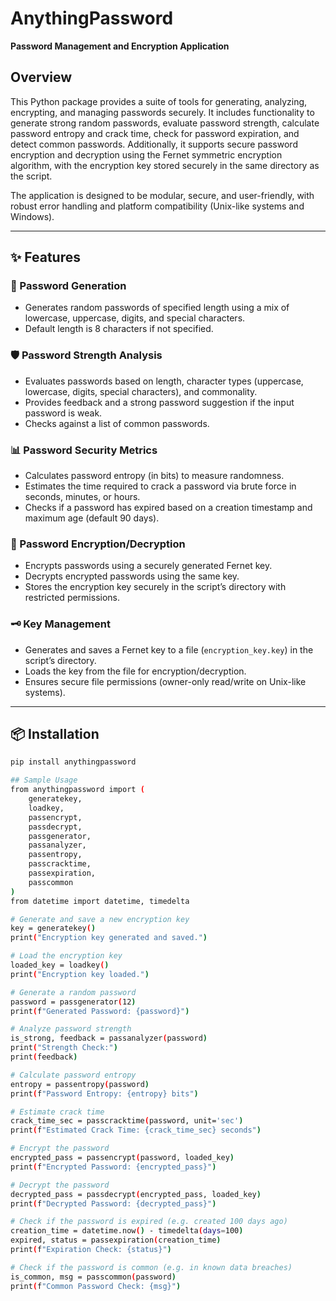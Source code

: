 # AnythingPassword  
**Password Management and Encryption Application**

## Overview

This Python package provides a suite of tools for generating, analyzing, encrypting, and managing passwords securely. It includes functionality to generate strong random passwords, evaluate password strength, calculate password entropy and crack time, check for password expiration, and detect common passwords. Additionally, it supports secure password encryption and decryption using the Fernet symmetric encryption algorithm, with the encryption key stored securely in the same directory as the script.

The application is designed to be modular, secure, and user-friendly, with robust error handling and platform compatibility (Unix-like systems and Windows).

---

## ✨ Features

### 🔑 Password Generation
- Generates random passwords of specified length using a mix of lowercase, uppercase, digits, and special characters.
- Default length is 8 characters if not specified.

### 🛡️ Password Strength Analysis
- Evaluates passwords based on length, character types (uppercase, lowercase, digits, special characters), and commonality.
- Provides feedback and a strong password suggestion if the input password is weak.
- Checks against a list of common passwords.

### 📊 Password Security Metrics
- Calculates password entropy (in bits) to measure randomness.
- Estimates the time required to crack a password via brute force in seconds, minutes, or hours.
- Checks if a password has expired based on a creation timestamp and maximum age (default 90 days).

### 🔐 Password Encryption/Decryption
- Encrypts passwords using a securely generated Fernet key.
- Decrypts encrypted passwords using the same key.
- Stores the encryption key securely in the script’s directory with restricted permissions.

### 🗝️ Key Management
- Generates and saves a Fernet key to a file (`encryption_key.key`) in the script’s directory.
- Loads the key from the file for encryption/decryption.
- Ensures secure file permissions (owner-only read/write on Unix-like systems).

---

## 📦 Installation

```bash
pip install anythingpassword

## Sample Usage
from anythingpassword import (
    generatekey,
    loadkey,
    passencrypt,
    passdecrypt,
    passgenerator,
    passanalyzer,
    passentropy,
    passcracktime,
    passexpiration,
    passcommon
)
from datetime import datetime, timedelta

# Generate and save a new encryption key
key = generatekey()
print("Encryption key generated and saved.")

# Load the encryption key
loaded_key = loadkey()
print("Encryption key loaded.")

# Generate a random password
password = passgenerator(12)
print(f"Generated Password: {password}")

# Analyze password strength
is_strong, feedback = passanalyzer(password)
print("Strength Check:")
print(feedback)

# Calculate password entropy
entropy = passentropy(password)
print(f"Password Entropy: {entropy} bits")

# Estimate crack time
crack_time_sec = passcracktime(password, unit='sec')
print(f"Estimated Crack Time: {crack_time_sec} seconds")

# Encrypt the password
encrypted_pass = passencrypt(password, loaded_key)
print(f"Encrypted Password: {encrypted_pass}")

# Decrypt the password
decrypted_pass = passdecrypt(encrypted_pass, loaded_key)
print(f"Decrypted Password: {decrypted_pass}")

# Check if the password is expired (e.g. created 100 days ago)
creation_time = datetime.now() - timedelta(days=100)
expired, status = passexpiration(creation_time)
print(f"Expiration Check: {status}")

# Check if the password is common (e.g. in known data breaches)
is_common, msg = passcommon(password)
print(f"Common Password Check: {msg}")